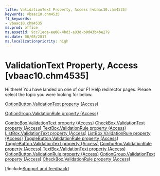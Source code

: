 ```yaml
---
title: ValidationText Property, Access [vbaac10.chm4535]
keywords: vbaac10.chm4535
f1_keywords:
- vbaac10.chm4535
ms.prod: office
ms.assetid: 9cc71eda-ee08-4bd3-a03d-b0d43b4be279
ms.date: 06/08/2017
ms.localizationpriority: high
---
```



# ValidationText Property, Access [vbaac10.chm4535]

Hi there! You have landed on one of our F1 Help redirector pages. Please select the topic you were looking for below.

[OptionButton.ValidationText property (Access)](https://msdn.microsoft.com/library/4a0a025f-7c86-cd2c-efa3-2786fc31a675%28Office.15%29.aspx)

[OptionGroup.ValidationRule property (Access)](https://msdn.microsoft.com/library/ac66176e-35a6-6fe5-bcbe-2b201a6d8548%28Office.15%29.aspx)

[ComboBox.ValidationText property (Access)](https://msdn.microsoft.com/library/479d2067-caae-efcc-92a8-36aa68edb4a4%28Office.15%29.aspx)
[CheckBox.ValidationText property (Access)](https://msdn.microsoft.com/library/25f8d9be-1015-4ff7-c088-569b8995e80b%28Office.15%29.aspx)
[TextBox.ValidationRule property (Access)](https://msdn.microsoft.com/library/e481fba1-7e08-f8da-b644-5e38c2bf445e%28Office.15%29.aspx)
[ListBox.ValidationText property (Access)](https://msdn.microsoft.com/library/be52194b-be06-9a85-30f6-718211038213%28Office.15%29.aspx)
[ListBox.ValidationRule property (Access)](https://msdn.microsoft.com/library/d3a605d6-cb17-fc4a-0e01-72a21416f980%28Office.15%29.aspx)
[ToggleButton.ValidationRule property (Access)](https://msdn.microsoft.com/library/2f7f967c-f98a-9d07-c2f7-7ce717d67e4a%28Office.15%29.aspx)
[ToggleButton.ValidationText property (Access)](https://msdn.microsoft.com/library/d42ad483-2720-2b9b-89f6-9611e345e44a%28Office.15%29.aspx)
[ComboBox.ValidationRule property (Access)](https://msdn.microsoft.com/library/3ea94f44-46fa-57a7-a9b4-a9e7b58e087b%28Office.15%29.aspx)
[TextBox.ValidationText property (Access)](https://msdn.microsoft.com/library/5d3ab2a3-9166-714f-a0c2-d56d42b19ebc%28Office.15%29.aspx)
[OptionButton.ValidationRule property (Access)](https://msdn.microsoft.com/library/1113ce22-08cf-f29d-8290-e2c86b0c4be5%28Office.15%29.aspx)
[OptionGroup.ValidationText property (Access)](https://msdn.microsoft.com/library/d115a085-7c22-7a88-539e-ec4461ca6d5d%28Office.15%29.aspx)
[CheckBox.ValidationRule property (Access)](https://msdn.microsoft.com/library/4ebb1371-acd0-2227-49e9-ec646a0daaad%28Office.15%29.aspx)

[!include[Support and feedback](~/includes/feedback-boilerplate.md)]